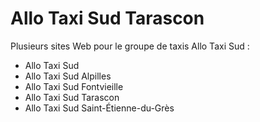 # Allo Taxi Sud Tarascon

Plusieurs sites Web pour le groupe de taxis Allo Taxi Sud :

- Allo Taxi Sud
- Allo Taxi Sud Alpilles
- Allo Taxi Sud Fontvieille
- Allo Taxi Sud Tarascon
- Allo Taxi Sud Saint-Étienne-du-Grès
